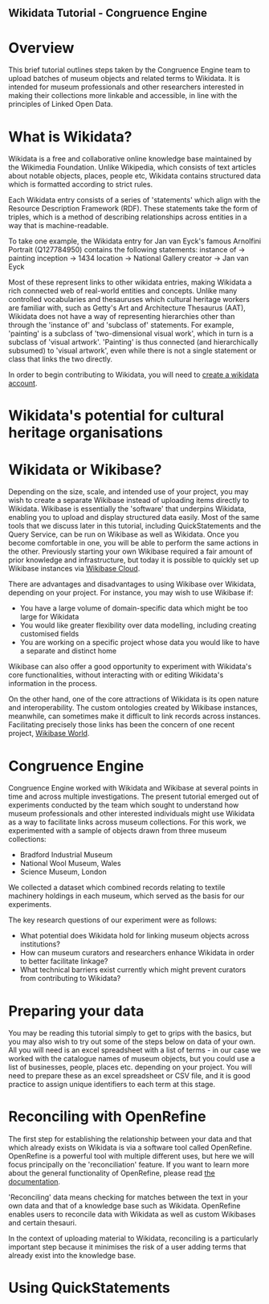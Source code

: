 ## Wikidata Tutorial - Congruence Engine

# Overview
This brief tutorial outlines steps taken by the Congruence Engine team to upload batches of museum objects and related terms to Wikidata. It is intended for museum professionals and other researchers interested in making their collections more linkable and accessible, in line with the principles of Linked Open Data. 


# What is Wikidata?
Wikidata is a free and collaborative online knowledge base maintained by the Wikimedia Foundation. Unlike Wikipedia, which consists of text articles about notable objects, places, people etc, Wikidata contains structured data which is formatted according to strict rules. 

Each Wikidata entry consists of a series of 'statements' which align with the Resource Description Framework (RDF). These statements take the form of triples, which is a method of describing relationships across entities in a way that is machine-readable.

To take one example, the Wikidata entry for Jan van Eyck's famous Arnolfini Portrait (Q127784950) contains the following statements:
instance of -> painting
inception -> 1434
location -> National Gallery
creator -> Jan van Eyck

Most of these represent links to other wikidata entries, making Wikidata a rich connected web of real-world entities and concepts. Unlike many controlled vocabularies and thesauruses which cultural heritage workers are familiar with, such as Getty's Art and Architecture Thesaurus (AAT), Wikidata does not have a way of representing hierarchies other than through the 'instance of' and 'subclass of' statements. For example, 'painting' is a subclass of 'two-dimensional visual work', which in turn is a subclass of 'visual artwork'. 'Painting' is thus connected (and hierarchically subsumed) to 'visual artwork', even while there is not a single statement or class that links the two directly. 

In order to begin contributing to Wikidata, you will need to [create a wikidata account](https://www.wikidata.org/w/index.php?title=Special:CreateAccount&returnto=Wikidata%3AMain+Page). 

# Wikidata's potential for cultural heritage organisations

# Wikidata or Wikibase?
Depending on the size, scale, and intended use of your project, you may wish to create a separate Wikibase instead of uploading items directly to Wikidata. Wikibase is essentially the 'software' that underpins Wikidata, enabling you to upload and display structured data easily. Most of the same tools that we discuss later in this tutorial, including QuickStatements and the Query Service, can be run on Wikibase as well as Wikidata. Once you become comfortable in one, you will be able to perform the same actions in the other. Previously starting your own Wikibase required a fair amount of prior knowledge and infrastructure, but today it is possible to quickly set up Wikibase instances via [Wikibase Cloud](https://www.wikibase.cloud/). 

There are advantages and disadvantages to using Wikibase over Wikidata, depending on your project. For instance, you may wish to use Wikibase if:
* You have a large volume of domain-specific data which might be too large for Wikidata
* You would like greater flexibility over data modelling, including creating customised fields
* You are working on a specific project whose data you would like to have a separate and distinct home

Wikibase can also offer a good opportunity to experiment with Wikidata's core functionalities, without interacting with or editing Wikidata's information in the process. 

On the other hand, one of the core attractions of Wikidata is its open nature and interoperability. The custom ontologies created by Wikibase instances, meanwhile, can sometimes make it difficult to link records across instances. Facilitating precisely those links has been the concern of one recent project, [Wikibase World](https://wikibase.world/wiki/Project:Home).

# Congruence Engine 
Congruence Engine worked with Wikidata and Wikibase at several points in time and across multiple investigations. The present tutorial emerged out of experiments conducted by the team which sought to understand how museum professionals and other interested individuals might use Wikidata as a way to facilitate links across museum collections. For this work, we experimented with a sample of objects drawn from three museum collections:
* Bradford Industrial Museum
* National Wool Museum, Wales
* Science Museum, London

We collected a dataset which combined records relating to textile machinery holdings in each museum, which served as the basis for our experiments. 

The key research questions of our experiment were as follows:
* What potential does Wikidata hold for linking museum objects across institutions?
* How can museum curators and researchers enhance Wikidata in order to better facilitate linkage?
* What technical barriers exist currently which might prevent curators from contributing to Wikidata?


# Preparing your data
You may be reading this tutorial simply to get to grips with the basics, but you may also wish to try out some of the steps below on data of your own. All you will need is an excel spreadsheet with a list of terms - in our case we worked with the catalogue names of museum objects, but you could use a list of businesses, people, places etc. depending on your project. You will need to prepare these as an excel spreadsheet or CSV file, and it is good practice to assign unique identifiers to each term at this stage.  

# Reconciling with OpenRefine
The first step for establishing the relationship between your data and that which already exists on Wikidata is via a software tool called OpenRefine. OpenRefine is a powerful tool with multiple different uses, but here we will focus principally on the 'reconciliation' feature. If you want to learn more about the general functionality of OpenRefine, please read [the documentation](https://openrefine.org/docs). 

'Reconciling' data means checking for matches between the text in your own data and that of a knowledge base such as Wikidata. OpenRefine enables users to reconcile data with Wikidata as well as custom Wikibases and certain thesauri. 

In the context of uploading material to Wikidata, reconciling is a particularly important step because it minimises the risk of a user adding terms that already exist into the knowledge base.




# Using QuickStatements
